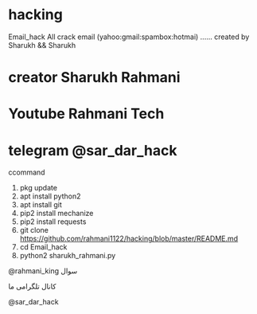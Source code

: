 # hacking

 Email_hack
All crack email (yahoo:gmail:spambox:hotmai)    ......  created by Sharukh &amp;&amp; Sharukh
# creator Sharukh Rahmani 
# Youtube Rahmani Tech
# telegram @sar_dar_hack

</s></s>
c</s></s>command

1.  pkg update
2.  apt install python2 
3.  apt install git 
4.  pip2 install mechanize 
5.  pip2 install requests 
6.  git clone https://github.com/rahmani1122/hacking/blob/master/README.md
7.  cd Email_hack
8.  python2 sharukh_rahmani.py

@rahmani_king  سوال

کانال تلگرامی ما

@sar_dar_hack
